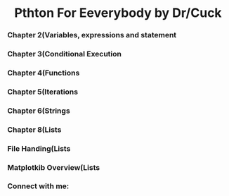 <h1 align="center">Pthton For Eeverybody by Dr/Cuck</h1>
<h3 align="left"> Chapter 2(Variables, expressions and statement</h3>
<h3 align="left"> Chapter 3(Conditional Execution</h3>
<h3 align="left"> Chapter 4(Functions</h3>
<h3 align="left"> Chapter 5(Iterations</h3>
<h3 align="left"> Chapter 6(Strings</h3>
<h3 align="left"> Chapter 8(Lists</h3>
<h3 align="left"> File Handing(Lists</h3>
<h3 align="left"> Matplotkib Overview(Lists</h3>
<h3 align="left">Connect with me:</h3>
